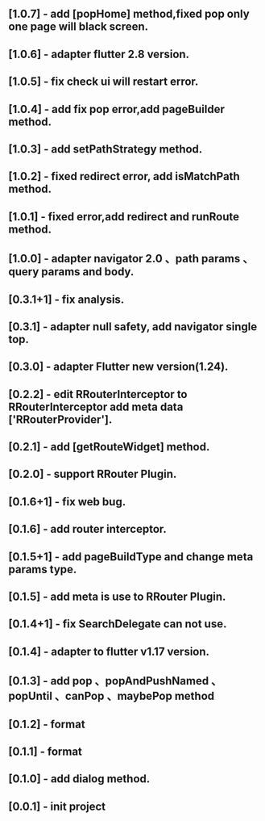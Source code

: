 ## [1.0.7] - add [popHome] method,fixed pop only one page will black screen.

## [1.0.6] - adapter flutter 2.8 version.

## [1.0.5] - fix check ui will restart error.

## [1.0.4] - add fix pop error,add pageBuilder method.

## [1.0.3] - add setPathStrategy method.

## [1.0.2] - fixed redirect error, add isMatchPath method.

## [1.0.1] - fixed error,add redirect and runRoute method.

## [1.0.0] - adapter navigator 2.0 、path params 、query params and body.

## [0.3.1+1] - fix analysis.

## [0.3.1] - adapter null safety, add navigator single top.

## [0.3.0] - adapter Flutter new version(1.24).

## [0.2.2] - edit RRouterInterceptor to RRouterInterceptor add meta data ['RRouterProvider'].

## [0.2.1] - add [getRouteWidget] method.

## [0.2.0] - support RRouter Plugin.

## [0.1.6+1] - fix web bug.

## [0.1.6] - add router interceptor.

## [0.1.5+1] - add pageBuildType and change meta params type.

## [0.1.5] - add meta is use to RRouter Plugin.

## [0.1.4+1] - fix SearchDelegate can not use.

## [0.1.4] - adapter to flutter v1.17 version.

## [0.1.3] - add pop 、popAndPushNamed 、popUntil 、canPop 、maybePop method

## [0.1.2] - format

## [0.1.1] - format

## [0.1.0] - add dialog method.

## [0.0.1] - init project
